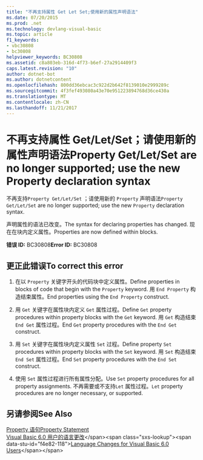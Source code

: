 ```yaml
---
title: "不再支持属性 Get Let Set;使用新的属性声明语法"
ms.date: 07/20/2015
ms.prod: .net
ms.technology: devlang-visual-basic
ms.topic: article
f1_keywords:
- vbc30808
- bc30808
helpviewer_keywords: BC30808
ms.assetid: c8a803eb-316d-4f73-b6ef-27a2914409f3
caps.latest.revision: "10"
author: dotnet-bot
ms.author: dotnetcontent
ms.openlocfilehash: 800dd36ebcac3c922d2b642f8139010e2999289c
ms.sourcegitcommit: 4f3fef493080a43e70e951223894768d36ce430a
ms.translationtype: MT
ms.contentlocale: zh-CN
ms.lasthandoff: 11/21/2017
---
```

# <a name="property-getletset-are-no-longer-supported-use-the-new-property-declaration-syntax"></a><span data-ttu-id="f4e82-102">不再支持属性 Get/Let/Set；请使用新的属性声明语法</span><span class="sxs-lookup"><span data-stu-id="f4e82-102">Property Get/Let/Set are no longer supported; use the new Property declaration syntax</span></span>
<span data-ttu-id="f4e82-103">不再支持`Property Get/Let/Set` ；请使用新的 `Property` 声明语法</span><span class="sxs-lookup"><span data-stu-id="f4e82-103">`Property Get/Let/Set` are no longer supported; use the new `Property` declaration syntax.</span></span>  
  
 <span data-ttu-id="f4e82-104">声明属性的语法已改变。</span><span class="sxs-lookup"><span data-stu-id="f4e82-104">The syntax for declaring properties has changed.</span></span> <span data-ttu-id="f4e82-105">现在在块内定义属性。</span><span class="sxs-lookup"><span data-stu-id="f4e82-105">Properties are now defined within blocks.</span></span>  
  
 <span data-ttu-id="f4e82-106">**错误 ID:** BC30808</span><span class="sxs-lookup"><span data-stu-id="f4e82-106">**Error ID:** BC30808</span></span>  
  
## <a name="to-correct-this-error"></a><span data-ttu-id="f4e82-107">更正此错误</span><span class="sxs-lookup"><span data-stu-id="f4e82-107">To correct this error</span></span>  
  
1.  <span data-ttu-id="f4e82-108">在以 `Property` 关键字开头的代码块中定义属性。</span><span class="sxs-lookup"><span data-stu-id="f4e82-108">Define properties in blocks of code that begin with the `Property` keyword.</span></span> <span data-ttu-id="f4e82-109">用 `End Property` 构造结束属性。</span><span class="sxs-lookup"><span data-stu-id="f4e82-109">End properties using the `End Property` construct.</span></span>  
  
2.  <span data-ttu-id="f4e82-110">用 `Get` 关键字在属性块内定义 `Get` 属性过程。</span><span class="sxs-lookup"><span data-stu-id="f4e82-110">Define `Get` property procedures within property blocks with the `Get` keyword.</span></span> <span data-ttu-id="f4e82-111">用 `Get` 构造结束 `End Get` 属性过程。</span><span class="sxs-lookup"><span data-stu-id="f4e82-111">End `Get` property procedures with the `End Get` construct.</span></span>  
  
3.  <span data-ttu-id="f4e82-112">用 `Set` 关键字在属性块内定义属性 `Set` 过程。</span><span class="sxs-lookup"><span data-stu-id="f4e82-112">Define property `Set` procedures within property blocks with the `Set` keyword.</span></span> <span data-ttu-id="f4e82-113">用 `Set` 构造结束 `End Set` 属性过程。</span><span class="sxs-lookup"><span data-stu-id="f4e82-113">End `Set` property procedures with the `End Set` construct.</span></span>  
  
4.  <span data-ttu-id="f4e82-114">使用 `Set` 属性过程进行所有属性分配。</span><span class="sxs-lookup"><span data-stu-id="f4e82-114">Use `Set` property procedures for all property assignments.</span></span> <span data-ttu-id="f4e82-115">不再需要或不支持`Let` 属性过程。</span><span class="sxs-lookup"><span data-stu-id="f4e82-115">`Let` property procedures are no longer necessary, or supported.</span></span>  
  
## <a name="see-also"></a><span data-ttu-id="f4e82-116">另请参阅</span><span class="sxs-lookup"><span data-stu-id="f4e82-116">See Also</span></span>  
 [<span data-ttu-id="f4e82-117">Property 语句</span><span class="sxs-lookup"><span data-stu-id="f4e82-117">Property Statement</span></span>](../../visual-basic/language-reference/statements/property-statement.md)  
 <span data-ttu-id="f4e82-118">[Visual Basic 6.0 用户的语言更改](https://msdn.microsoft.com/library/skw8dhdd(v=vs.90).aspx)</span><span class="sxs-lookup"><span data-stu-id="f4e82-118">[Language Changes for Visual Basic 6.0 Users](https://msdn.microsoft.com/library/skw8dhdd(v=vs.90).aspx)</span></span>

